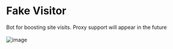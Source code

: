# Fake Visitor
Bot for boosting site visits. Proxy support will appear in the future
<br><br>
![image](https://user-images.githubusercontent.com/42089958/120067892-614d9080-c097-11eb-9f5b-65c4f08abe8e.png)
